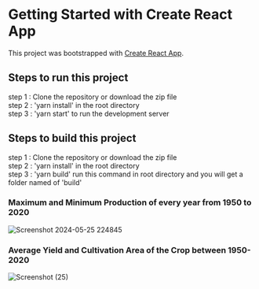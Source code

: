 # Getting Started with Create React App

This project was bootstrapped with [Create React App](https://github.com/facebook/create-react-app).

## Steps to run this project
step 1 : Clone the repository or download the zip file<br/>
step 2 : 'yarn install' in the root directory<br/>
step 3 : 'yarn start' to run the development server<br/>

## Steps to build this project
step 1 : Clone the repository or download the zip file<br/>
step 2 : 'yarn install' in the root directory<br/>
step 3 : 'yarn build' run this command in root directory and you will get a folder named of 'build'<br/>

### Maximum and Minimum Production of every year from 1950 to 2020
![Screenshot 2024-05-25 224845](https://github.com/Kalim22/aggriculture-data/assets/80146968/0537af1a-8c2e-4de1-9ae1-fb7abba4b1ad)

### Average Yield and Cultivation Area of the Crop between 1950-2020
![Screenshot (25)](https://github.com/Kalim22/aggriculture-data/assets/80146968/dd7b079d-a7fc-44ed-bf21-11801c2301ed)

